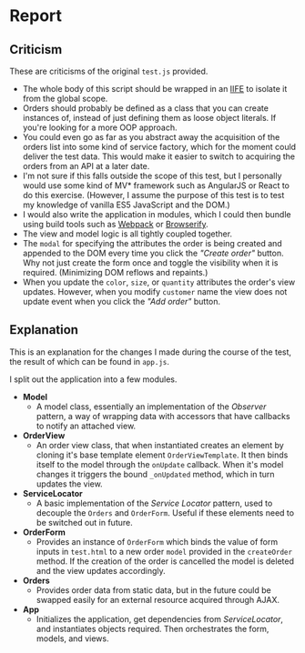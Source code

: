 # Report

## Criticism

These are criticisms of the original `test.js` provided.

- The whole body of this script should be wrapped in an [IIFE](iife) to isolate it from the global scope.
- Orders should probably be defined as a class that you can create instances of, instead of just defining them as loose object literals. If you're looking for a more OOP approach.
- You could even go as far as you abstract away the acquisition of the orders list into some kind of service factory, which for the moment could deliver the test data. This would make it easier to switch to acquiring the orders from an API at a later date.
- I'm not sure if this falls outside the scope of this test, but I personally would use some kind of MV* framework such as AngularJS or React to do this exercise. (However, I assume the purpose of this test is to test my knowledge of vanilla ES5 JavaScript and the DOM.)
- I would also write the application in modules, which I could then bundle using build tools such as [Webpack](webpack) or [Browserify][browserify].
- The view and model logic is all tightly coupled together.
- The `modal` for specifying the attributes the order is being created and appended to the DOM every time you click the _"Create order"_ button. Why not just create the form once and toggle the visibility when it is required. (Minimizing DOM reflows and repaints.)
- When you update the `color`, `size`, or `quantity` attributes the order's view updates. However, when you modify `customer` name the view does not update event when you click the _"Add order"_ button.

## Explanation

This is an explanation for the changes I made during the course of the test, the result of which can be found in `app.js`.

I split out the application into a few modules.

- **Model**
  * A model class, essentially an implementation of the *Observer* pattern, a way of wrapping data with accessors that have callbacks to notify an attached view.
- **OrderView**
  * An order view class, that when instantiated creates an element by cloning it's base template element `OrderViewTemplate`. It then binds itself to the model through the `onUpdate` callback. When it's model changes it triggers the bound `_onUpdated` method, which in turn updates the view.
- **ServiceLocator**
  * A basic implementation of the *Service Locator* pattern, used to decouple the `Orders` and `OrderForm`. Useful if these elements need to be switched out in future.
- **OrderForm**
  * Provides an instance of `OrderForm` which binds the value of form inputs in `test.html` to a new order `model` provided in the `createOrder` method. If the creation of the order is cancelled the model is deleted and the view updates accordingly.
- **Orders**
  * Provides order data from static data, but in the future could be swapped easily for an external resource acquired through AJAX.
- **App**
  * Initializes the application, get dependencies from *ServiceLocator*, and instantiates objects required. Then orchestrates the form, models, and views.  

[iife]:       https://en.wikipedia.org/wiki/Immediately-invoked_function_expression
[webpack]:    https://webpack.github.io/
[browserify]: http://browserify.org/
